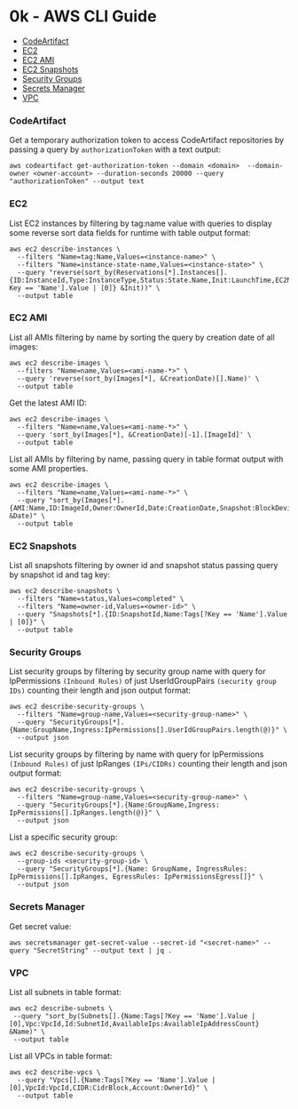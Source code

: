 # 0k - AWS CLI Guide

<!-- TOC -->

- [CodeArtifact](https://github.com/lbrealdev/0k-aws#codeartifact)
- [EC2](https://github.com/lbrealdev/0k-aws#ec2)
- [EC2 AMI](https://github.com/lbrealdev/0k-aws#ec2-ami)
- [EC2 Snapshots](https://github.com/lbrealdev/0k-aws#ec2-snapshots)
- [Security Groups](https://github.com/lbrealdev/0k-aws#security-groups)
- [Secrets Manager](https://github.com/lbrealdev/0k-aws#secrets-manager)
- [VPC](https://github.com/lbrealdev/0k-aws#vpc)

### CodeArtifact

Get a temporary authorization token to access CodeArtifact repositories by passing a query by `authorizationToken` with a text output:
```shell
aws codeartifact get-authorization-token --domain <domain>  --domain-owner <owner-account> --duration-seconds 20000 --query "authorizationToken" --output text
```

### EC2

List EC2 instances by filtering by tag:name value with queries to display some reverse sort data fields for runtime with table output format:
```shell
aws ec2 describe-instances \
  --filters "Name=tag:Name,Values=<instance-name>" \
  --filters "Name=instance-state-name,Values=<instance-state>" \
  --query "reverse(sort_by(Reservations[*].Instances[].{ID:InstanceId,Type:InstanceType,Status:State.Name,Init:LaunchTime,EC2Name:Tags[?Key == 'Name'].Value | [0]} &Init))" \
  --output table
```

### EC2 AMI

List all AMIs filtering by name by sorting the query by creation date of all images:
```shell
aws ec2 describe-images \
  --filters "Name=name,Values=<ami-name-*>" \
  --query 'reverse(sort_by(Images[*], &CreationDate)[].Name)' \
  --output table
```

Get the latest AMI ID:
```shell
aws ec2 describe-images \
  --filters "Name=name,Values=<ami-name-*>" \
  --query 'sort_by(Images[*], &CreationDate)[-1].[ImageId]' \
  --output table
```

List all AMIs by filtering by name, passing query in table format output with some AMI properties.
```shell
aws ec2 describe-images \
  --filters "Name=name,Values=<ami-name-*>" \
  --query "sort_by(Images[*].{AMI:Name,ID:ImageId,Owner:OwnerId,Date:CreationDate,Snapshot:BlockDeviceMappings[0].Ebs.SnapshotId}, &Date)" \
  --output table
```

### EC2 Snapshots

List all snapshots filtering by owner id and snapshot status passing query by snapshot id and tag key:
```shell
aws ec2 describe-snapshots \
  --filters "Name=status,Values=completed" \
  --filters "Name=owner-id,Values=<owner-id>" \
  --query "Snapshots[*].{ID:SnapshotId,Name:Tags[?Key == 'Name'].Value | [0]}" \
  --output table
```

### Security Groups

List security groups by filtering by security group name with query for IpPermissions `(Inbound Rules)` of just UserIdGroupPairs `(security group IDs)` counting their length and json output format:
````shell
aws ec2 describe-security-groups \
  --filters "Name=group-name,Values=<security-group-name>" \
  --query "SecurityGroups[*].{Name:GroupName,Ingress:IpPermissions[].UserIdGroupPairs.length(@)}" \
  --output json
````

List security groups by filtering by name with query for IpPermissions `(Inbound Rules)` of just IpRanges `(IPs/CIDRs)` counting their length and json output format:
````shell
aws ec2 describe-security-groups \
  --filters "Name=group-name,Values=<security-group-name>" \
  --query "SecurityGroups[*].{Name:GroupName,Ingress: IpPermissions[].IpRanges.length(@)}" \
  --output json
````

List a specific security group:
```shell
aws ec2 describe-security-groups \
  --group-ids <security-group-id> \
  --query "SecurityGroups[*].{Name: GroupName, IngressRules: IpPermissions[].IpRanges, EgressRules: IpPermissionsEgress[]}" \
  --output json
```

### Secrets Manager

Get secret value:
```shell
aws secretsmanager get-secret-value --secret-id "<secret-name>" --query "SecretString" --output text | jq .
```

### VPC

List all subnets in table format:
```shell
aws ec2 describe-subnets \
 --query "sort_by(Subnets[].{Name:Tags[?Key == 'Name'].Value | [0],Vpc:VpcId,Id:SubnetId,AvailableIps:AvailableIpAddressCount} &Name)" \
 --output table
```

List all VPCs in table format:
```shell
aws ec2 describe-vpcs \
  --query "Vpcs[].{Name:Tags[?Key == 'Name'].Value | [0],VpcId:VpcId,CIDR:CidrBlock,Account:OwnerId}" \
  --output table
```
